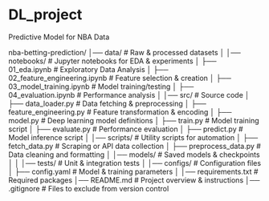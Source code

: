 # DL_project
Predictive Model for NBA Data

nba-betting-prediction/
│── data/                        # Raw & processed datasets
│
│── notebooks/                    # Jupyter notebooks for EDA & experiments
│   ├── 01_eda.ipynb              # Exploratory Data Analysis
│   ├── 02_feature_engineering.ipynb # Feature selection & creation
│   ├── 03_model_training.ipynb   # Model training/testing
│   ├── 04_evaluation.ipynb       # Performance analysis
│
│── src/                          # Source code
│   ├── data_loader.py            # Data fetching & preprocessing
│   ├── feature_engineering.py     # Feature transformation & encoding
│   ├── model.py                  # Deep learning model definitions
│   ├── train.py                  # Model training script
│   ├── evaluate.py               # Performance evaluation
│   ├── predict.py                # Model inference script
│
│── scripts/                      # Utility scripts for automation
│   ├── fetch_data.py             # Scraping or API data collection
│   ├── preprocess_data.py        # Data cleaning and formatting
│
│── models/                       # Saved models & checkpoints
│
│
│── tests/                        # Unit & integration tests
│
│── configs/                      # Configuration files
│   ├── config.yaml               # Model & training parameters
│
│── requirements.txt              # Required packages
│── README.md                     # Project overview & instructions
│── .gitignore                     # Files to exclude from version control
